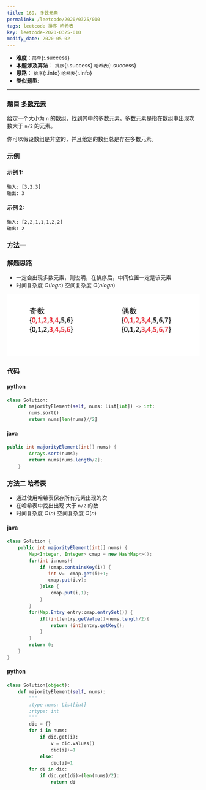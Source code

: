 ```yaml
---
title: 169. 多数元素
permalink: /leetcode/2020/0325/010
tags: leetcode 排序 哈希表
key: leetcode-2020-0325-010
modify_date: 2020-05-02
---
```

- __难度__：`简单`{:.success}
- __本题涉及算法__： `排序`{:.success} `哈希表`{:.success}
- __思路__： `排序`{:.info} `哈希表`{:.info}
- __类似题型__:

---

### 题目 [多数元素](https://leetcode-cn.com/problems/majority-element/)
给定一个大小为 `n` 的数组，找到其中的多数元素。多数元素是指在数组中出现次数大于 ` n/2 ` 的元素。

你可以假设数组是非空的，并且给定的数组总是存在多数元素。

### 示例
#### 示例 1:
```
输入: [3,2,3]
输出: 3
```
#### 示例 2:
```
输入: [2,2,1,1,1,2,2]
输出: 2
```

### 方法一
### 解题思路
- 一定会出现多数元素，则说明，在排序后，中间位置一定是该元素
- 时间复杂度 $O(logn)$  空间复杂度 $O(nlogn)$


![pic1](/assets/images/leetcode/0502/Jietu20200502-132206@2x.jpg)

### 代码

#### python
```python
class Solution:
    def majorityElement(self, nums: List[int]) -> int:
        nums.sort()
        return nums[len(nums)//2]
```

#### java
```java
public int majorityElement(int[] nums) {
        Arrays.sort(nums);
        return nums[nums.length/2];
    }
```

### 方法二 哈希表
- 通过使用哈希表保存所有元素出现的次
- 在哈希表中找出出现 大于 `n/2` 的数
- 时间复杂度 $O(n)$  空间复杂度 $O(n)$

#### java
```java
class Solution {
    public int majorityElement(int[] nums) {
        Map<Integer, Integer> cmap = new HashMap<>();
        for(int i:nums){
            if (cmap.containsKey(i)) {
               int v=  cmap.get(i)+1;
               cmap.put(i,v);
            }else {
                cmap.put(i,1);
            }
        }
        for(Map.Entry entry:cmap.entrySet()) {
            if((int)entry.getValue()>nums.length/2){
                return (int)entry.getKey();
            }
        }
        return 0;
    }
}
```
#### python
```python
class Solution(object):
    def majorityElement(self, nums):
        """
        :type nums: List[int]
        :rtype: int
        """
        dic = {}
        for i in nums:
            if dic.get(i):
                v = dic.values()
                dic[i]+=1
            else:
                dic[i]=1
        for di in dic:
            if dic.get(di)>(len(nums)/2):
                return di
```
